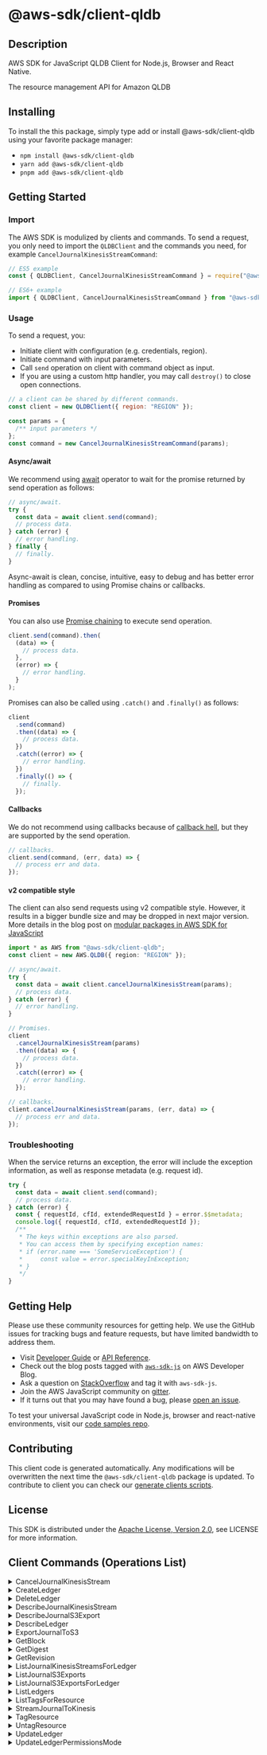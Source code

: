 <!-- generated file, do not edit directly -->

# @aws-sdk/client-qldb

## Description

AWS SDK for JavaScript QLDB Client for Node.js, Browser and React Native.

<p>The resource management API for Amazon QLDB</p>

## Installing

To install the this package, simply type add or install @aws-sdk/client-qldb
using your favorite package manager:

- `npm install @aws-sdk/client-qldb`
- `yarn add @aws-sdk/client-qldb`
- `pnpm add @aws-sdk/client-qldb`

## Getting Started

### Import

The AWS SDK is modulized by clients and commands.
To send a request, you only need to import the `QLDBClient` and
the commands you need, for example `CancelJournalKinesisStreamCommand`:

```js
// ES5 example
const { QLDBClient, CancelJournalKinesisStreamCommand } = require("@aws-sdk/client-qldb");
```

```ts
// ES6+ example
import { QLDBClient, CancelJournalKinesisStreamCommand } from "@aws-sdk/client-qldb";
```

### Usage

To send a request, you:

- Initiate client with configuration (e.g. credentials, region).
- Initiate command with input parameters.
- Call `send` operation on client with command object as input.
- If you are using a custom http handler, you may call `destroy()` to close open connections.

```js
// a client can be shared by different commands.
const client = new QLDBClient({ region: "REGION" });

const params = {
  /** input parameters */
};
const command = new CancelJournalKinesisStreamCommand(params);
```

#### Async/await

We recommend using [await](https://developer.mozilla.org/en-US/docs/Web/JavaScript/Reference/Operators/await)
operator to wait for the promise returned by send operation as follows:

```js
// async/await.
try {
  const data = await client.send(command);
  // process data.
} catch (error) {
  // error handling.
} finally {
  // finally.
}
```

Async-await is clean, concise, intuitive, easy to debug and has better error handling
as compared to using Promise chains or callbacks.

#### Promises

You can also use [Promise chaining](https://developer.mozilla.org/en-US/docs/Web/JavaScript/Guide/Using_promises#chaining)
to execute send operation.

```js
client.send(command).then(
  (data) => {
    // process data.
  },
  (error) => {
    // error handling.
  }
);
```

Promises can also be called using `.catch()` and `.finally()` as follows:

```js
client
  .send(command)
  .then((data) => {
    // process data.
  })
  .catch((error) => {
    // error handling.
  })
  .finally(() => {
    // finally.
  });
```

#### Callbacks

We do not recommend using callbacks because of [callback hell](http://callbackhell.com/),
but they are supported by the send operation.

```js
// callbacks.
client.send(command, (err, data) => {
  // process err and data.
});
```

#### v2 compatible style

The client can also send requests using v2 compatible style.
However, it results in a bigger bundle size and may be dropped in next major version. More details in the blog post
on [modular packages in AWS SDK for JavaScript](https://aws.amazon.com/blogs/developer/modular-packages-in-aws-sdk-for-javascript/)

```ts
import * as AWS from "@aws-sdk/client-qldb";
const client = new AWS.QLDB({ region: "REGION" });

// async/await.
try {
  const data = await client.cancelJournalKinesisStream(params);
  // process data.
} catch (error) {
  // error handling.
}

// Promises.
client
  .cancelJournalKinesisStream(params)
  .then((data) => {
    // process data.
  })
  .catch((error) => {
    // error handling.
  });

// callbacks.
client.cancelJournalKinesisStream(params, (err, data) => {
  // process err and data.
});
```

### Troubleshooting

When the service returns an exception, the error will include the exception information,
as well as response metadata (e.g. request id).

```js
try {
  const data = await client.send(command);
  // process data.
} catch (error) {
  const { requestId, cfId, extendedRequestId } = error.$$metadata;
  console.log({ requestId, cfId, extendedRequestId });
  /**
   * The keys within exceptions are also parsed.
   * You can access them by specifying exception names:
   * if (error.name === 'SomeServiceException') {
   *     const value = error.specialKeyInException;
   * }
   */
}
```

## Getting Help

Please use these community resources for getting help.
We use the GitHub issues for tracking bugs and feature requests, but have limited bandwidth to address them.

- Visit [Developer Guide](https://docs.aws.amazon.com/sdk-for-javascript/v3/developer-guide/welcome.html)
  or [API Reference](https://docs.aws.amazon.com/AWSJavaScriptSDK/v3/latest/index.html).
- Check out the blog posts tagged with [`aws-sdk-js`](https://aws.amazon.com/blogs/developer/tag/aws-sdk-js/)
  on AWS Developer Blog.
- Ask a question on [StackOverflow](https://stackoverflow.com/questions/tagged/aws-sdk-js) and tag it with `aws-sdk-js`.
- Join the AWS JavaScript community on [gitter](https://gitter.im/aws/aws-sdk-js-v3).
- If it turns out that you may have found a bug, please [open an issue](https://github.com/aws/aws-sdk-js-v3/issues/new/choose).

To test your universal JavaScript code in Node.js, browser and react-native environments,
visit our [code samples repo](https://github.com/aws-samples/aws-sdk-js-tests).

## Contributing

This client code is generated automatically. Any modifications will be overwritten the next time the `@aws-sdk/client-qldb` package is updated.
To contribute to client you can check our [generate clients scripts](https://github.com/aws/aws-sdk-js-v3/tree/main/scripts/generate-clients).

## License

This SDK is distributed under the
[Apache License, Version 2.0](http://www.apache.org/licenses/LICENSE-2.0),
see LICENSE for more information.

## Client Commands (Operations List)

<details>
<summary>
CancelJournalKinesisStream
</summary>

[Command API Reference](https://docs.aws.amazon.com/AWSJavaScriptSDK/v3/latest/clients/client-qldb/classes/canceljournalkinesisstreamcommand.html) / [Input](https://docs.aws.amazon.com/AWSJavaScriptSDK/v3/latest/clients/client-qldb/interfaces/canceljournalkinesisstreamcommandinput.html) / [Output](https://docs.aws.amazon.com/AWSJavaScriptSDK/v3/latest/clients/client-qldb/interfaces/canceljournalkinesisstreamcommandoutput.html)

</details>
<details>
<summary>
CreateLedger
</summary>

[Command API Reference](https://docs.aws.amazon.com/AWSJavaScriptSDK/v3/latest/clients/client-qldb/classes/createledgercommand.html) / [Input](https://docs.aws.amazon.com/AWSJavaScriptSDK/v3/latest/clients/client-qldb/interfaces/createledgercommandinput.html) / [Output](https://docs.aws.amazon.com/AWSJavaScriptSDK/v3/latest/clients/client-qldb/interfaces/createledgercommandoutput.html)

</details>
<details>
<summary>
DeleteLedger
</summary>

[Command API Reference](https://docs.aws.amazon.com/AWSJavaScriptSDK/v3/latest/clients/client-qldb/classes/deleteledgercommand.html) / [Input](https://docs.aws.amazon.com/AWSJavaScriptSDK/v3/latest/clients/client-qldb/interfaces/deleteledgercommandinput.html) / [Output](https://docs.aws.amazon.com/AWSJavaScriptSDK/v3/latest/clients/client-qldb/interfaces/deleteledgercommandoutput.html)

</details>
<details>
<summary>
DescribeJournalKinesisStream
</summary>

[Command API Reference](https://docs.aws.amazon.com/AWSJavaScriptSDK/v3/latest/clients/client-qldb/classes/describejournalkinesisstreamcommand.html) / [Input](https://docs.aws.amazon.com/AWSJavaScriptSDK/v3/latest/clients/client-qldb/interfaces/describejournalkinesisstreamcommandinput.html) / [Output](https://docs.aws.amazon.com/AWSJavaScriptSDK/v3/latest/clients/client-qldb/interfaces/describejournalkinesisstreamcommandoutput.html)

</details>
<details>
<summary>
DescribeJournalS3Export
</summary>

[Command API Reference](https://docs.aws.amazon.com/AWSJavaScriptSDK/v3/latest/clients/client-qldb/classes/describejournals3exportcommand.html) / [Input](https://docs.aws.amazon.com/AWSJavaScriptSDK/v3/latest/clients/client-qldb/interfaces/describejournals3exportcommandinput.html) / [Output](https://docs.aws.amazon.com/AWSJavaScriptSDK/v3/latest/clients/client-qldb/interfaces/describejournals3exportcommandoutput.html)

</details>
<details>
<summary>
DescribeLedger
</summary>

[Command API Reference](https://docs.aws.amazon.com/AWSJavaScriptSDK/v3/latest/clients/client-qldb/classes/describeledgercommand.html) / [Input](https://docs.aws.amazon.com/AWSJavaScriptSDK/v3/latest/clients/client-qldb/interfaces/describeledgercommandinput.html) / [Output](https://docs.aws.amazon.com/AWSJavaScriptSDK/v3/latest/clients/client-qldb/interfaces/describeledgercommandoutput.html)

</details>
<details>
<summary>
ExportJournalToS3
</summary>

[Command API Reference](https://docs.aws.amazon.com/AWSJavaScriptSDK/v3/latest/clients/client-qldb/classes/exportjournaltos3command.html) / [Input](https://docs.aws.amazon.com/AWSJavaScriptSDK/v3/latest/clients/client-qldb/interfaces/exportjournaltos3commandinput.html) / [Output](https://docs.aws.amazon.com/AWSJavaScriptSDK/v3/latest/clients/client-qldb/interfaces/exportjournaltos3commandoutput.html)

</details>
<details>
<summary>
GetBlock
</summary>

[Command API Reference](https://docs.aws.amazon.com/AWSJavaScriptSDK/v3/latest/clients/client-qldb/classes/getblockcommand.html) / [Input](https://docs.aws.amazon.com/AWSJavaScriptSDK/v3/latest/clients/client-qldb/interfaces/getblockcommandinput.html) / [Output](https://docs.aws.amazon.com/AWSJavaScriptSDK/v3/latest/clients/client-qldb/interfaces/getblockcommandoutput.html)

</details>
<details>
<summary>
GetDigest
</summary>

[Command API Reference](https://docs.aws.amazon.com/AWSJavaScriptSDK/v3/latest/clients/client-qldb/classes/getdigestcommand.html) / [Input](https://docs.aws.amazon.com/AWSJavaScriptSDK/v3/latest/clients/client-qldb/interfaces/getdigestcommandinput.html) / [Output](https://docs.aws.amazon.com/AWSJavaScriptSDK/v3/latest/clients/client-qldb/interfaces/getdigestcommandoutput.html)

</details>
<details>
<summary>
GetRevision
</summary>

[Command API Reference](https://docs.aws.amazon.com/AWSJavaScriptSDK/v3/latest/clients/client-qldb/classes/getrevisioncommand.html) / [Input](https://docs.aws.amazon.com/AWSJavaScriptSDK/v3/latest/clients/client-qldb/interfaces/getrevisioncommandinput.html) / [Output](https://docs.aws.amazon.com/AWSJavaScriptSDK/v3/latest/clients/client-qldb/interfaces/getrevisioncommandoutput.html)

</details>
<details>
<summary>
ListJournalKinesisStreamsForLedger
</summary>

[Command API Reference](https://docs.aws.amazon.com/AWSJavaScriptSDK/v3/latest/clients/client-qldb/classes/listjournalkinesisstreamsforledgercommand.html) / [Input](https://docs.aws.amazon.com/AWSJavaScriptSDK/v3/latest/clients/client-qldb/interfaces/listjournalkinesisstreamsforledgercommandinput.html) / [Output](https://docs.aws.amazon.com/AWSJavaScriptSDK/v3/latest/clients/client-qldb/interfaces/listjournalkinesisstreamsforledgercommandoutput.html)

</details>
<details>
<summary>
ListJournalS3Exports
</summary>

[Command API Reference](https://docs.aws.amazon.com/AWSJavaScriptSDK/v3/latest/clients/client-qldb/classes/listjournals3exportscommand.html) / [Input](https://docs.aws.amazon.com/AWSJavaScriptSDK/v3/latest/clients/client-qldb/interfaces/listjournals3exportscommandinput.html) / [Output](https://docs.aws.amazon.com/AWSJavaScriptSDK/v3/latest/clients/client-qldb/interfaces/listjournals3exportscommandoutput.html)

</details>
<details>
<summary>
ListJournalS3ExportsForLedger
</summary>

[Command API Reference](https://docs.aws.amazon.com/AWSJavaScriptSDK/v3/latest/clients/client-qldb/classes/listjournals3exportsforledgercommand.html) / [Input](https://docs.aws.amazon.com/AWSJavaScriptSDK/v3/latest/clients/client-qldb/interfaces/listjournals3exportsforledgercommandinput.html) / [Output](https://docs.aws.amazon.com/AWSJavaScriptSDK/v3/latest/clients/client-qldb/interfaces/listjournals3exportsforledgercommandoutput.html)

</details>
<details>
<summary>
ListLedgers
</summary>

[Command API Reference](https://docs.aws.amazon.com/AWSJavaScriptSDK/v3/latest/clients/client-qldb/classes/listledgerscommand.html) / [Input](https://docs.aws.amazon.com/AWSJavaScriptSDK/v3/latest/clients/client-qldb/interfaces/listledgerscommandinput.html) / [Output](https://docs.aws.amazon.com/AWSJavaScriptSDK/v3/latest/clients/client-qldb/interfaces/listledgerscommandoutput.html)

</details>
<details>
<summary>
ListTagsForResource
</summary>

[Command API Reference](https://docs.aws.amazon.com/AWSJavaScriptSDK/v3/latest/clients/client-qldb/classes/listtagsforresourcecommand.html) / [Input](https://docs.aws.amazon.com/AWSJavaScriptSDK/v3/latest/clients/client-qldb/interfaces/listtagsforresourcecommandinput.html) / [Output](https://docs.aws.amazon.com/AWSJavaScriptSDK/v3/latest/clients/client-qldb/interfaces/listtagsforresourcecommandoutput.html)

</details>
<details>
<summary>
StreamJournalToKinesis
</summary>

[Command API Reference](https://docs.aws.amazon.com/AWSJavaScriptSDK/v3/latest/clients/client-qldb/classes/streamjournaltokinesiscommand.html) / [Input](https://docs.aws.amazon.com/AWSJavaScriptSDK/v3/latest/clients/client-qldb/interfaces/streamjournaltokinesiscommandinput.html) / [Output](https://docs.aws.amazon.com/AWSJavaScriptSDK/v3/latest/clients/client-qldb/interfaces/streamjournaltokinesiscommandoutput.html)

</details>
<details>
<summary>
TagResource
</summary>

[Command API Reference](https://docs.aws.amazon.com/AWSJavaScriptSDK/v3/latest/clients/client-qldb/classes/tagresourcecommand.html) / [Input](https://docs.aws.amazon.com/AWSJavaScriptSDK/v3/latest/clients/client-qldb/interfaces/tagresourcecommandinput.html) / [Output](https://docs.aws.amazon.com/AWSJavaScriptSDK/v3/latest/clients/client-qldb/interfaces/tagresourcecommandoutput.html)

</details>
<details>
<summary>
UntagResource
</summary>

[Command API Reference](https://docs.aws.amazon.com/AWSJavaScriptSDK/v3/latest/clients/client-qldb/classes/untagresourcecommand.html) / [Input](https://docs.aws.amazon.com/AWSJavaScriptSDK/v3/latest/clients/client-qldb/interfaces/untagresourcecommandinput.html) / [Output](https://docs.aws.amazon.com/AWSJavaScriptSDK/v3/latest/clients/client-qldb/interfaces/untagresourcecommandoutput.html)

</details>
<details>
<summary>
UpdateLedger
</summary>

[Command API Reference](https://docs.aws.amazon.com/AWSJavaScriptSDK/v3/latest/clients/client-qldb/classes/updateledgercommand.html) / [Input](https://docs.aws.amazon.com/AWSJavaScriptSDK/v3/latest/clients/client-qldb/interfaces/updateledgercommandinput.html) / [Output](https://docs.aws.amazon.com/AWSJavaScriptSDK/v3/latest/clients/client-qldb/interfaces/updateledgercommandoutput.html)

</details>
<details>
<summary>
UpdateLedgerPermissionsMode
</summary>

[Command API Reference](https://docs.aws.amazon.com/AWSJavaScriptSDK/v3/latest/clients/client-qldb/classes/updateledgerpermissionsmodecommand.html) / [Input](https://docs.aws.amazon.com/AWSJavaScriptSDK/v3/latest/clients/client-qldb/interfaces/updateledgerpermissionsmodecommandinput.html) / [Output](https://docs.aws.amazon.com/AWSJavaScriptSDK/v3/latest/clients/client-qldb/interfaces/updateledgerpermissionsmodecommandoutput.html)

</details>
